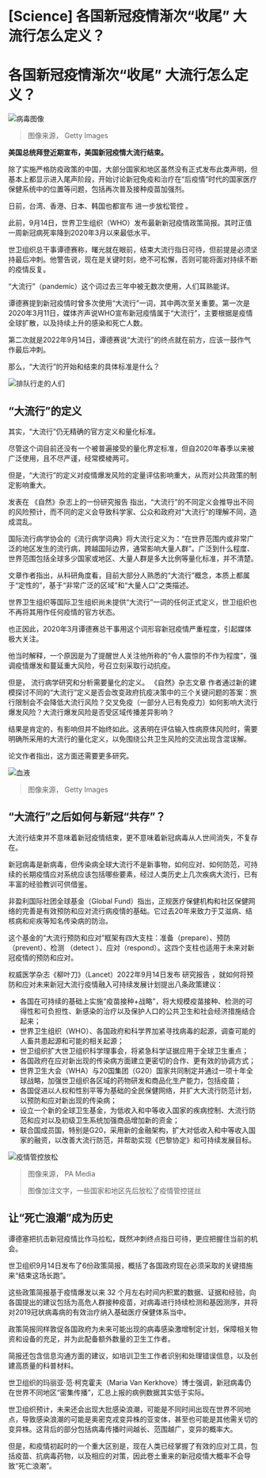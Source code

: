 # [Science] 各国新冠疫情渐次“收尾” 大流行怎么定义？

#  各国新冠疫情渐次“收尾” 大流行怎么定义？


![病毒图像](_126609301_e37b9384-fdc0-4a49-9bb7-0a3b00ec3deb.jpg)

> 图像来源，  Getty Images

**美国总统拜登近期宣布，美国新冠疫情大流行结束。**

除了实施严格防疫政策的中国，大部分国家和地区虽然没有正式发布此类声明，但基本上都显示进入尾声阶段，开始讨论新冠免疫和治疗在“后疫情”时代的国家医疗保健系统中的位置等问题，包括再次普及接种疫苗加强剂。

日前，台湾、香港、日本、韩国也都宣布 进一步放松管控  。

此前，9月14日，世界卫生组织（WHO）发布最新新冠疫情政策简报。其时正值一周新冠病死率降到2020年3月以来最低水平。

世卫组织总干事谭德赛称，曙光就在眼前，结束大流行指日可待，但前提是必须坚持最后冲刺。他警告说，现在是关键时刻，绝不可松懈，否则可能将面对持续不断的疫情反复。

“大流行”（pandemic）这个词过去三年中被无数次使用，人们耳熟能详。

谭德赛提到新冠疫情时曾多次使用“大流行”一词，其中两次至关重要。第一次是2020年3月11日，媒体齐声说WHO宣布新冠疫情属于“大流行”，主要根据是疫情全球扩散，以及持续上升的感染和死亡人数。

第二次就是2022年9月14日，谭德赛说“大流行”的终点就在前方，应该一鼓作气作最后冲刺。

那么，“大流行”的开始和结束的具体标准是什么？

![排队行走的人们](_118114579_ecacb563-4382-461e-a867-373f4a5325a7.jpg)

##  “大流行”的定义

其实，“大流行”仍无精确的官方定义和量化标准。

尽管这个词目前还没有一个被普遍接受的量化界定标准，但自2020年春季以来被广泛使用，且不尽严谨，经常模棱两可。

但是，“大流行”的定义对疫情爆发风险的定量评估影响重大，从而对公共政策的制定影响重大。

发表在 《自然》杂志上的一份研究报告  指出，“大流行”的不同定义会推导出不同的风险预计，而不同的定义会导致科学家、公众和政府对“大流行”的理解不同，造成混乱。

国际流行病学协会的《流行病学词典》将大流行定义为：“在世界范围内或非常广泛的地区发生的流行病，跨越国际边界，通常影响大量人群”。广泛到什么程度、世界范围包括全球多少国家或地区、大量人群是多大比例等量化标准，并不清楚。

文章作者指出，从科研角度看，目前大部分人熟悉的“大流行”概念，本质上都属于“定性的”，基于“非常广泛的区域”和“大量人口”之类描述。

世界卫生组织等国际卫生组织尚未提供“大流行”一词的任何正式定义，世卫组织也不再将其用作任何疫情的官方状态。

也正因此，2020年3月谭德赛总干事用这个词形容新冠疫情严重程度，引起媒体极大关注。

他当时解释，一个原因是为了提醒世人关注他所称的“令人震惊的不作为程度”，强调疫情爆发和蔓延重大风险，号召立刻采取行动抗疫。

但是， 流行病学研究和分析需要量化的定义。
 《自然》杂志文章  作者通过新的建模探讨不同的“大流行”定义是否会改变政府抗疫决策中的三个关键问题的答案：旅行限制会不会降低大流行风险？交叉免疫（一部分人已有免疫力）如何影响大流行爆发风险？大流行爆发风险是否受区域传播差异影响？

结果是肯定的，有影响但并不始终如此。这表明在评估输入性病原体风险时，需要明确所采用的大流行的量化定义，以免围绕公共卫生风险的交流出现含混误解。

论文作者指出，这方面还需要更多研究。

![血液](_118710535_3e319ee6-510a-441a-a40f-b8adc2ac324d.jpg)

> 图像来源，  Getty Images

##  “大流行”之后如何与新冠“共存”？

大流行结束并不意味着新冠疫情结束，更不意味着新冠病毒从人世间消失，不复存在。

新冠病毒是新病毒，但传染病全球大流行不是新事物，如何应对、如何防范，可持续的长期疫情应对系统应该包括哪些要素，经过人类历史上几次疾病大流行，已有丰富的经验教训可供借鉴。

非盈利国际社团全球基金（Global Fund）指出，正规医疗保健机构和社区保健网络的完善是有效预防和应对流行病疫情的基础。它过去20年来致力于艾滋病、结核病和疟疾等知名传染病的防治。

这个基金的“大流行预防和应对”框架有四大支柱：准备（prepare）、预防（prevent）、检测 （detect ）、应对（respond）。这四个支柱也适用于未来对新冠疫情的预防和应对。

权威医学杂志《柳叶刀》（Lancet）2022年9月14日发布 研究报告  ，就如何将预防和应对未来新冠大流行疫情融入可持续发展计划提出八条政策建议：

  * 各国在可持续的基础上实施“疫苗接种+战略”，将大规模疫苗接种、检测的可得性和可负担性、新感染的治疗以及保护人口的公共卫生和社会经济措施结合起来； 
  * 世界卫生组织（WHO）、各国政府和科学界加紧寻找病毒的起源，调查可能的人畜共患起源和可能的相关起源； 
  * 世卫组织扩大世卫组织科学理事会，将紧急科学证据应用于全球卫生重点； 
  * 各国政府在应对新出现的传染病方面建立更密切的合作、更有效的协调方式； 
  * 世界卫生大会（WHA）与20国集团（G20）国家共同制定并通过一项十年全球战略，加强世卫组织各区域的药物研发和商品化生产能力，包括疫苗； 
  * 各国促进以人权和性别平等为基础的全民保健网络，并扩大大流行防范计划，以预防和应对新出现的传染病； 
  * 设立一个新的全球卫生基金，为低收入和中等收入国家的疾病控制、大流行防范和应对以及初级卫生系统加强商品增加新的资金； 
  * 联合国成员国，特别是G20，采用新的金融架构，扩大对低收入和中等收入国家的融资，以改善大流行防范，并帮助实现《巴黎协定》和可持续发展目标。 

![疫情管控放松](_126853517_69b7a917-4ff2-44e2-9924-62b2fc39cdd1.jpg)

> 图像来源，  PA Media
>
> 图像加注文字，一些国家和地区先后放松了疫情管控搓丝

##  让“死亡浪潮”成为历史

谭德塞把抗击新冠疫情比作马拉松，既然冲刺终点指日可待，更应把握住当前的机会。

世卫组织9月14日发布了6份政策简报，概括了各国政府现在必须采取的关键措施来“结束这场长跑”。

这些政策简报基于疫情爆发以来 32 个月左右时间内积累的数据、证据和经验，向各国提出的建议包括为高危人群接种疫苗，对病毒进行持续检测和基因测序，并将对2019冠状病毒病的有效治疗纳入基础医疗保健体系当中。

政策简报同样敦促各国政府为未来可能出现的病毒感染激增制定计划，保障相关物资和设备的充足，并为此配备额外数量的卫生工作者。

简报还包含信息沟通方面的建议，如培训卫生工作者识别和处理错误信息，以及创建高质量的科普材料。

世卫组织的玛丽亚·范·柯克霍夫（Maria Van Kerkhove）博士强调，新冠病毒仍在世界不同地区“密集传播”，汇总上报的病例数据其实低于实际。

世卫组织预计，未来还会出现大批感染浪潮，可能是不同时间出现在世界不同地点，导致感染浪潮的可能是奥密克戎变异株的亚变体，甚至也可能是其他需关切的变异株。这背后的部分包括病毒传播时间越长、范围越广，变异的概率大。

但是，和疫情初起时的一个重大区别是，现在人类已经掌握了有效的应对工具，包括疫苗、抗病毒药物，以及相应的对策，因此卷土重来的新冠疫情大概率不会导致“死亡浪潮”。


